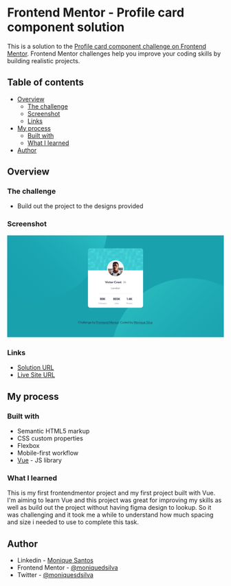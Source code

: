# Frontend Mentor - Profile card component solution

This is a solution to the [Profile card component challenge on Frontend Mentor](https://www.frontendmentor.io/challenges/profile-card-component-cfArpWshJ). Frontend Mentor challenges help you improve your coding skills by building realistic projects.

## Table of contents

- [Overview](#overview)
  - [The challenge](#the-challenge)
  - [Screenshot](#screenshot)
  - [Links](#links)
- [My process](#my-process)
  - [Built with](#built-with)
  - [What I learned](#what-i-learned)
- [Author](#author)

## Overview

### The challenge

- Build out the project to the designs provided

### Screenshot

![screenshot](./public/assets/final-version.png)

### Links

- [Solution URL](https://moniquedsilva.github.io/profile-card-component/)
- [Live Site URL](https://your-live-site-url.com)

## My process

### Built with

- Semantic HTML5 markup
- CSS custom properties
- Flexbox
- Mobile-first workflow
- [Vue](https://v3.vuejs.org/) - JS library

### What I learned

This is my first frontendmentor project and my first project built with Vue. I'm aiming to learn Vue and this project was great for improving my skills as well as build out the project without having figma design to lookup. So it was challenging and it took me a while to understand how much spacing and size i needed to use to complete this task.

## Author

- Linkedin - [Monique Santos](https://www.linkedin.com/in/moniquesilva95/)
- Frontend Mentor - [@moniquedsilva](https://www.frontendmentor.io/profile/moniquedsilva)
- Twitter - [@moniquesdsilva](https://twitter.com/moniquesdsilva)
